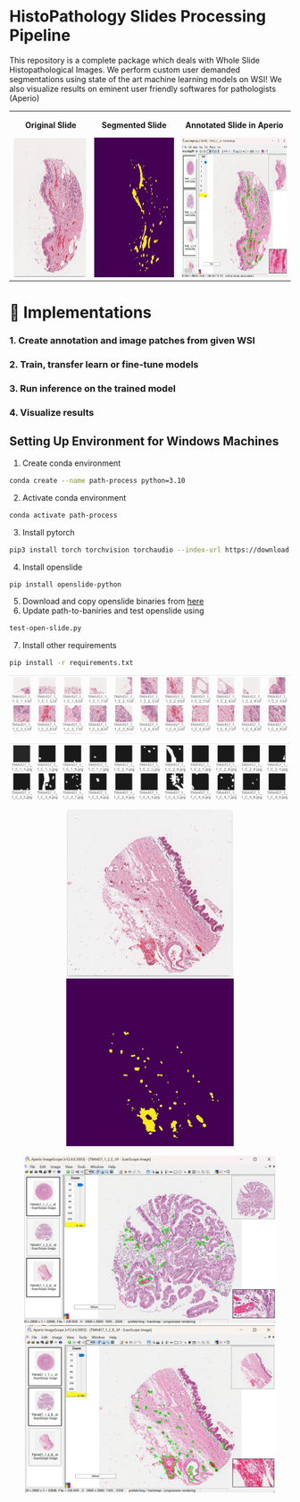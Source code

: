 # HistoPathology Slides Processing Pipeline
This repository is a complete package which deals with Whole Slide Histopathological Images. We perform custom user demanded segmentations using state of the art machine learning models on WSI! We also visualize results on eminent user friendly softwares for pathologists (Aperio)
<table>
  <tr>
    <td style="text-align: center;">
      <p><strong>&nbsp;Original Slide</strong></p>
      <img src="tools/image1.png" height="250">
    </td>
    <td style="text-align: center;">
      <p><strong>Segmented Slide</strong></p>
      <img src="tools/test_inference2.jpg" height="250">
    </td>
    <td style="text-align: center;">
      <p><strong>Annotated Slide in Aperio</strong></p>
      <img src="tools/aperio3.png" height="250">
    </td>
  </tr>
</table>

# 📍 Implementations

 ### 1. Create annotation and image patches from given WSI 
 ### 2. Train, transfer learn or fine-tune models 
 ### 3. Run inference on the trained model 
 ### 4. Visualize results 

## Setting Up Environment for Windows Machines
1. Create conda environment
   
```bash
conda create --name path-process python=3.10
```
2. Activate conda environment
```bash
conda activate path-process
```
3. Install pytorch
```bash
pip3 install torch torchvision torchaudio --index-url https://download.pytorch.org/whl/cu121
```
4. Install openslide
```bash
pip install openslide-python
```
5. Download and copy openslide binaries from [here](https://openslide.org/api/python/#basic-usage)
6. Update path-to-baniries and test openslide using
```bash
test-open-slide.py
```
7. Install other requirements
```bash
pip install -r requirements.txt
```


 <p align="center"> <img src="tools/image2.png"\></p>
 <p align="center"> <img src="tools/gt2.png"\></p>
<p align="center">
  <img src="tools/imagem.png" height="300">
  <img src="tools/test_inference.jpg" height="300">
</p>


<p align="center">
  <img src="tools/aperio.png" height="300">
  <img src="tools/aperio2.png" height="300">
</p>
 
